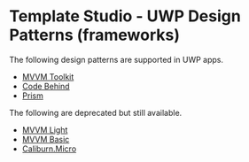 # Template Studio - UWP Design Patterns (frameworks)

The following design patterns are supported in UWP apps.

- [MVVM Toolkit](./mvvmtoolkit.md)
- [Code Behind](./codebehind.md)
- [Prism](./prism.md)

The following are deprecated but still available.

- [MVVM Light](./mvvmlight.md)
- [MVVM Basic](./mvvmbasic.md)
- [Caliburn.Micro](./caliburnmicro.md)
